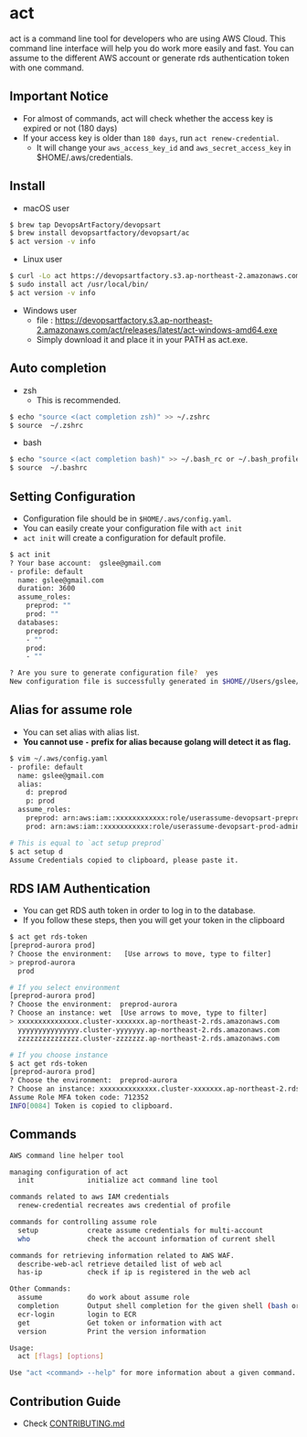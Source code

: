 # act
act is a command line tool for developers who are using AWS Cloud. This command line interface will help you do work more easily and fast.
You can assume to the different AWS account or generate rds authentication token with one command.

## Important Notice
- For almost of commands, act will check whether the access key is expired or not (180 days)
- If your access key is older than `180 days`, run `act renew-credential`.
  - It will change your `aws_access_key_id` and `aws_secret_access_key` in $HOME/.aws/credentials.

## Install
* macOS user
```bash
$ brew tap DevopsArtFactory/devopsart
$ brew install devopsartfactory/devopsart/ac
$ act version -v info
```

* Linux user
```bash
$ curl -Lo act https://devopsartfactory.s3.ap-northeast-2.amazonaws.com/act/releases/latest/act-linux-amd64
$ sudo install act /usr/local/bin/
$ act version -v info
```

* Windows user
  - file : https://devopsartfactory.s3.ap-northeast-2.amazonaws.com/act/releases/latest/act-windows-amd64.exe
  - Simply download it and place it in your PATH as act.exe.
  
  
 ## Auto completion
- zsh 
  - This is recommended.
 ```bash
$ echo "source <(act completion zsh)" >> ~/.zshrc
$ source  ~/.zshrc
```

- bash 
 ```bash
$ echo "source <(act completion bash)" >> ~/.bash_rc or ~/.bash_profile
$ source  ~/.bashrc
```

## Setting Configuration
- Configuration file should be in `$HOME/.aws/config.yaml`.
- You can easily create your configuration file with `act init`
- `act init` will create a configuration for default profile.
```bash
$ act init
? Your base account:  gslee@gmail.com
- profile: default
  name: gslee@gmail.com
  duration: 3600
  assume_roles:
    preprod: ""
    prod: ""
  databases:
    preprod:
    - ""
    prod:
    - ""

? Are you sure to generate configuration file?  yes
New configuration file is successfully generated in $HOME//Users/gslee/.aws/config.yaml
```

## Alias for assume role
- You can set alias with alias list.
- **You cannot use `-` prefix for alias because golang will detect it as flag.**
```bash
$ vim ~/.aws/config.yaml
- profile: default
  name: gslee@gmail.com
  alias:
    d: preprod
    p: prod
  assume_roles:
    preprod: arn:aws:iam::xxxxxxxxxxxx:role/userassume-devopsart-preprod-admin
    prod: arn:aws:iam::xxxxxxxxxxx:role/userassume-devopsart-prod-admin

# This is equal to `act setup preprod`
$ act setup d
Assume Credentials copied to clipboard, please paste it.
```

## RDS IAM Authentication
- You can get RDS auth token in order to log in to the database.
- If you follow these steps, then you will get your token in the clipboard

```bash
$ act get rds-token
[preprod-aurora prod]
? Choose the environment:   [Use arrows to move, type to filter]
> preprod-aurora
  prod

# If you select environment
[preprod-aurora prod]
? Choose the environment:  preprod-aurora
? Choose an instance: wet  [Use arrows to move, type to filter]
> xxxxxxxxxxxxxxx.cluster-xxxxxxx.ap-northeast-2.rds.amazonaws.com
  yyyyyyyyyyyyyyy.cluster-yyyyyyy.ap-northeast-2.rds.amazonaws.com
  zzzzzzzzzzzzzzz.cluster-zzzzzzz.ap-northeast-2.rds.amazonaws.com

# If you choose instance
$ act get rds-token
[preprod-aurora prod]
? Choose the environment:  preprod-aurora
? Choose an instance: xxxxxxxxxxxxxx.cluster-xxxxxxx.ap-northeast-2.rds.amazonaws.com
Assume Role MFA token code: 712352
INFO[0084] Token is copied to clipboard.
```


## Commands 
```bash
AWS command line helper tool

managing configuration of act
  init             initialize act command line tool

commands related to aws IAM credentials
  renew-credential recreates aws credential of profile

commands for controlling assume role
  setup            create assume credentials for multi-account
  who              check the account information of current shell

commands for retrieving information related to AWS WAF.
  describe-web-acl retrieve detailed list of web acl
  has-ip           check if ip is registered in the web acl

Other Commands:
  assume           do work about assume role
  completion       Output shell completion for the given shell (bash or zsh)
  ecr-login        login to ECR
  get              Get token or information with act
  version          Print the version information

Usage:
  act [flags] [options]

Use "act <command> --help" for more information about a given command.
```

## Contribution Guide
- Check [CONTRIBUTING.md](CONTRIBUTING.md)

